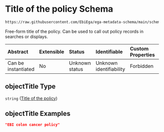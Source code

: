 # Title of the policy Schema

```txt
https://raw.githubusercontent.com/EbiEga/ega-metadata-schema/main/schemas/EGA.policy.json#/properties/objectTitle
```

Free-form title of the policy. Can be used to call out policy records in searches or displays.

| Abstract            | Extensible | Status         | Identifiable            | Custom Properties | Additional Properties | Access Restrictions | Defined In                                                                   |
| :------------------ | :--------- | :------------- | :---------------------- | :---------------- | :-------------------- | :------------------ | :--------------------------------------------------------------------------- |
| Can be instantiated | No         | Unknown status | Unknown identifiability | Forbidden         | Allowed               | none                | [EGA.policy.json\*](../../../schemas/EGA.policy.json "open original schema") |

## objectTitle Type

`string` ([Title of the policy](ega-8-properties-title-of-the-policy.md))

## objectTitle Examples

```json
"EBI colon cancer policy"
```
